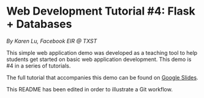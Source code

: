 # Web Development Tutorial #4: Flask + Databases

*By Karen Lu, Facebook EIR @ TXST*

This simple web application demo was developed as a teaching tool to help students get started on basic web application development. This demo is #4 in a series of tutorials.

The full tutorial that accompanies this demo can be found on [Google Slides](https://docs.google.com/presentation/d/1agbV3gW2EjSV6LPq-TJ5oh5zump6YAYja-1UAkNtxRA/edit?usp=sharing).

This README has been edited in order to illustrate a Git workflow.
